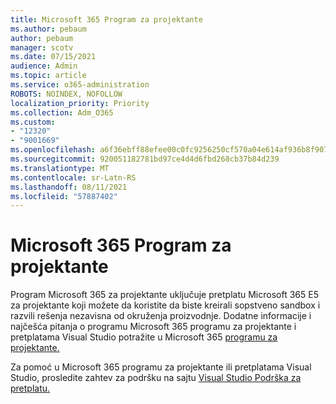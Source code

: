 ```yaml
---
title: Microsoft 365 Program za projektante
ms.author: pebaum
author: pebaum
manager: scotv
ms.date: 07/15/2021
audience: Admin
ms.topic: article
ms.service: o365-administration
ROBOTS: NOINDEX, NOFOLLOW
localization_priority: Priority
ms.collection: Adm_O365
ms.custom:
- "12320"
- "9001669"
ms.openlocfilehash: a6f36ebff88efee00c0fc9256250cf570a04e614af936b8f907d564e0e82398f
ms.sourcegitcommit: 920051182781bd97ce4d4d6fbd268cb37b84d239
ms.translationtype: MT
ms.contentlocale: sr-Latn-RS
ms.lasthandoff: 08/11/2021
ms.locfileid: "57887402"
---
```

# <a name="microsoft-365-developer-program"></a>Microsoft 365 Program za projektante

Program Microsoft 365 za projektante uključuje pretplatu Microsoft 365 E5 za projektante koji možete da koristite da biste kreirali sopstveno sandbox i razvili rešenja nezavisna od okruženja proizvodnje. Dodatne informacije i najčešća pitanja o programu Microsoft 365 programu za projektante i pretplatama Visual Studio potražite u Microsoft 365 [programu za projektante.](https://docs.microsoft.com/office/developer-program/microsoft-365-developer-program)

Za pomoć u Microsoft 365 programu za projektante ili pretplatama Visual Studio, prosledite zahtev za podršku na sajtu [Visual Studio Podrška za pretplatu.](https://visualstudio.microsoft.com/subscriptions/support/)